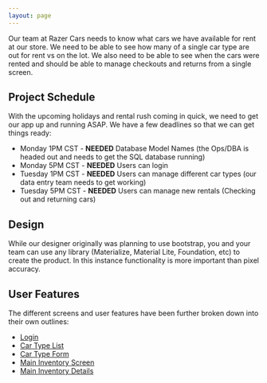 ```yaml
---
layout: page
---
```


Our team at Razer Cars needs to know what cars we have available for rent at our store.
We need to be able to see how many of a single car type are out for rent vs on the lot.
We also need to be able to see when the cars were rented
and should be able to manage checkouts and returns from a single screen.

## Project Schedule

With the upcoming holidays and rental rush coming in quick, we need to get our app up and running ASAP.
We have a few deadlines so that we can get things ready:

* Monday 1PM CST - **NEEDED** Database Model Names (the Ops/DBA is headed out and needs to get the SQL database running)
* Monday 5PM CST - **NEEDED** Users can login
* Tuesday 1PM CST - **NEEDED** Users can manage different car types (our data entry team needs to get working)
* Tuesday 5PM CST - **NEEDED** Users can manage new rentals (Checking out and returning cars)

## Design

While our designer originally was planning to use bootstrap, you and your team can use any library (Materialize, Material Lite, Foundation, etc) to create the product.
In this instance functionality is more important than pixel accuracy.

## User Features

The different screens and user features have been further broken down into their own outlines:

* [Login](login.html)
* [Car Type List](car-type/list.html)
* [Car Type Form](car-type/form.html)
* [Main Inventory Screen](inventory/list.html)
* [Main Inventory Details](inventory/details.html)
